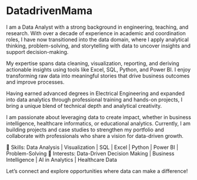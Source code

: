 # DatadrivenMama
I am a Data Analyst with a strong background in engineering, teaching, and research. With over a decade of experience in academic and coordination roles, I have now transitioned into the data domain, where I apply analytical thinking, problem-solving, and storytelling with data to uncover insights and support decision-making.

My expertise spans data cleaning, visualization, reporting, and deriving actionable insights using tools like Excel, SQL, Python, and Power BI. I enjoy transforming raw data into meaningful stories that drive business outcomes and improve processes.

Having earned advanced degrees in Electrical Engineering and expanded into data analytics through professional training and hands-on projects, I bring a unique blend of technical depth and analytical creativity.

I am passionate about leveraging data to create impact, whether in business intelligence, healthcare informatics, or educational analytics. Currently, I am building projects and case studies to strengthen my portfolio and collaborate with professionals who share a vision for data-driven growth.

🔹 Skills: Data Analysis | Visualization | SQL | Excel | Python | Power BI | Problem-Solving
🔹 Interests: Data-Driven Decision Making | Business Intelligence | AI in Analytics | Healthcare Data

Let’s connect and explore opportunities where data can make a difference!
